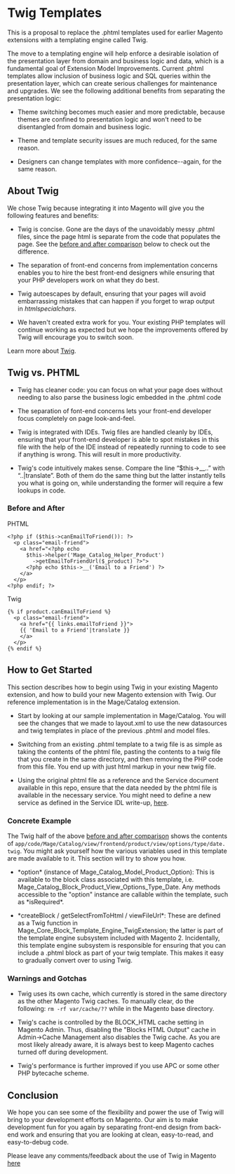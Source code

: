 Twig Templates
==============

This is a proposal to replace the .phtml templates used for earlier Magento
extensions with a templating engine called Twig.

The move to a templating engine will help enforce a desirable isolation of the
presentation layer from domain and business logic and data, which is a
fundamental goal of Extension Model Improvements. Current .phtml templates allow
inclusion of business logic and SQL queries within the presentation layer, which
can create serious challenges for maintenance and upgrades. We see the following
additional benefits from separating the presentation logic:

-   Theme switching becomes much easier and more predictable, because themes are
    confined to presentation logic and won't need to be disentangled from domain
    and business logic.

-   Theme and template security issues are much reduced, for the same reason.

-   Designers can change templates with more confidence--again, for the same
    reason.

About Twig
----------

We chose Twig because integrating it into Magento will give you the following
features and benefits:

-   Twig is concise. Gone are the days of the unavoidably messy .phtml files,
    since the page html is separate from the code that populates the page. See
    the [before and after comparison][1] below to check out the difference.

-   The separation of front-end concerns from implementation concerns enables
    you to hire the best front-end designers while ensuring that your PHP
    developers work on what they do best.

-   Twig autoescapes by default, ensuring that your pages will avoid
    embarrassing mistakes that can happen if you forget to wrap output
    in *htmlspecialchars*.

-   We haven't created extra work for you. Your existing PHP templates will
    continue working as expected but we hope the improvements offered by Twig
    will encourage you to switch soon.

Learn more about [Twig][2].

[2]: <http://twig.sensiolabs.org/>

Twig vs. PHTML
--------------

-   Twig has cleaner code: you can focus on what your page does without needing
    to also parse the business logic embedded in the .phtml code

-   The separation of font-end concerns lets your front-end developer focus
    completely on page look-and-feel.

-   Twig is integrated with IDEs. Twig files are handled cleanly by IDEs,
    ensuring that your front-end developer is able to spot mistakes in this file
    with the help of the IDE instead of repeatedly running to code to see if
    anything is wrong. This will result in more productivity.

-   Twig's code intuitively makes sense. Compare the line “\$this-\>__..” with
    “..|translate”. Both of them do the same thing but the latter instantly
    tells you what is going on, while understanding the former will require a
    few lookups in code.

### Before and After

[1]: <#before-after>

PHTML

~~~~~~~~~~~~~~~~~~~~~~~~~~~~~~~~~~~~~~~~~~~~~~~~~~~~~~~~~~~~~~~~~~~~~~~~~~~~~~~~
<?php if ($this->canEmailToFriend()): ?>
  <p class="email-friend">
    <a href="<?php echo 
      $this->helper('Mage_Catalog_Helper_Product')
        ->getEmailToFriendUrl($_product) ?>">
      <?php echo $this->__('Email to a Friend') ?>
    </a>
  </p>
<?php endif; ?>
~~~~~~~~~~~~~~~~~~~~~~~~~~~~~~~~~~~~~~~~~~~~~~~~~~~~~~~~~~~~~~~~~~~~~~~~~~~~~~~~



Twig

~~~~~~~~~~~~~~~~~~~~~~~~~~~~~~~~~~~~~~~~~~~~~~~~~~~~~~~~~~~~~~~~~~~~~~~~~~~~~~~~
{% if product.canEmailToFriend %}
  <p class="email-friend">
    <a href="{{ links.emailToFriend }}">
    {{ 'Email to a Friend'|translate }}
    </a>
  </p>
{% endif %}
~~~~~~~~~~~~~~~~~~~~~~~~~~~~~~~~~~~~~~~~~~~~~~~~~~~~~~~~~~~~~~~~~~~~~~~~~~~~~~~~



How to Get Started
------------------

This section describes how to begin using Twig in your existing Magento
extension, and how to build your new Magento extension with Twig. Our reference
implementation is in the Mage/Catalog extension.

-   Start by looking at our sample implementation in Mage/Catalog. You will see
    the changes that we made to layout.xml to use the new datasources and twig
    templates in place of the previous .phtml and model files.

-   Switching from an existing .phtml template to a twig file is as simple as
    taking the contents of the phtml file, pasting the contents to a twig file
    that you create in the same directory, and then removing the PHP code from
    this file. You end up with just html markup in your new twig file.

-   Using the original phtml file as a reference and the Service document
    available in this repo, ensure that the data needed by the phtml file is
    available in the necessary service. You might need to define a new service
    as defined in the Service IDL write-up, [here][8].

[8]: <http://praveenck.github.io/docs/service-idl/>

### Concrete Example

The Twig half of the above [before and after comparison][1] shows the contents
of `app/code/Mage/Catalog/view/frontend/product/view/options/type/date.twig`.
You might ask yourself how the various variables used in this template are made
available to it. This section will try to show you how.

[1]: <#before-after>

-   \*option\* (instance of Mage_Catalog_Model_Product_Option): This is
    available to the block class associated with this template, i.e.
    Mage_Catalog_Block_Product_View_Options_Type_Date. Any methods accessible to
    the "option" instance are callable within the template, such as
    \*isRequired\*.

-   \*createBlock / getSelectFromToHtml / viewFileUrl\*: These are defined as a
    Twig function in Mage_Core_Block_Template_Engine_TwigExtension; the latter
    is part of the template engine subsystem included with Magento 2.
    Incidentally, this template engine subsystem is responsible for ensuring
    that you can include a .phtml block as part of your twig template. This
    makes it easy to gradually convert over to using Twig.

### Warnings and Gotchas

-   Twig uses its own cache, which currently is stored in the same directory as
    the other Magento Twig caches. To manually clear, do the following: `rm -rf
    var/cache/??` while in the Magento base directory.

-   Twig's cache is controlled by the BLOCK_HTML cache setting in Magento Admin.
    Thus, disabling the "Blocks HTML Output" cache in Admin-\>Cache Management
    also disables the Twig cache. As you are most likely already aware, it is
    always best to keep Magento caches turned off during development.

-   Twig's performance is further improved if you use APC or some other PHP
    bytecache scheme.

Conclusion
----------

We hope you can see some of the flexibility and power the use of Twig will bring
to your development efforts on Magento. Our aim is to make development fun for
you again by separating front-end design from back-end work and ensuring that
you are looking at clean, easy-to-read, and easy-to-debug code.

Please leave any comments/feedback about the use of Twig in Magento [here][9]

[9]: <https://getsatisfaction.com/magento-2-prerelease/topics>
